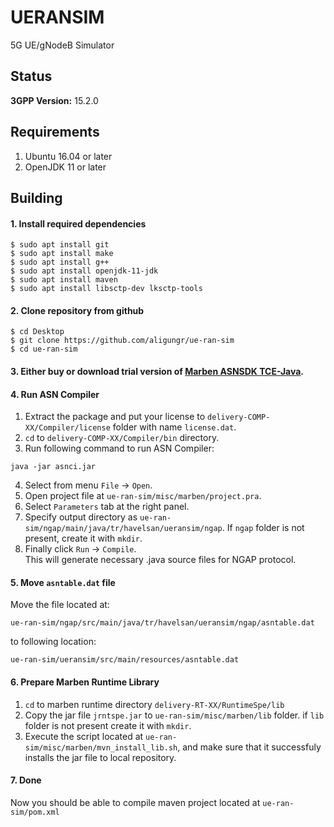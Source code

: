 # UERANSIM
5G UE/gNodeB Simulator

##  Status  
**3GPP Version:** 15.2.0

##  Requirements
1. Ubuntu 16.04 or later 
2. OpenJDK 11 or later

## Building

#### 1. Install required dependencies
```
$ sudo apt install git
$ sudo apt install make
$ sudo apt install g++
$ sudo apt install openjdk-11-jdk
$ sudo apt install maven
$ sudo apt install libsctp-dev lksctp-tools
```

#### 2. Clone repository from github

```
$ cd Desktop
$ git clone https://github.com/aligungr/ue-ran-sim
$ cd ue-ran-sim
```

#### 3. Either buy or download trial version of [Marben ASNSDK TCE-Java](https://www.marben-products.com/freetrial-download-asnsdk/?project=asnsdk).

#### 4. Run ASN Compiler
1. Extract the package and put your license to `delivery-COMP-XX/Compiler/license` folder with name `license.dat`.
2. `cd` to `delivery-COMP-XX/Compiler/bin` directory.
3. Run following command to run ASN Compiler:
```
java -jar asnci.jar
```
4. Select from menu `File` -> `Open`.
5. Open project file at `ue-ran-sim/misc/marben/project.pra`.
6. Select `Parameters` tab at the right panel.
7. Specify output directory as `ue-ran-sim/ngap/main/java/tr/havelsan/ueransim/ngap`. If `ngap` folder is not present, create it with `mkdir`.
8. Finally click `Run` -> `Compile`.  
This will generate necessary .java source files for NGAP protocol.

#### 5. Move `asntable.dat` file
Move the file located at:
```
ue-ran-sim/ngap/src/main/java/tr/havelsan/ueransim/ngap/asntable.dat
```
to following location:
```
ue-ran-sim/ueransim/src/main/resources/asntable.dat
```

####  6. Prepare Marben Runtime Library
1. `cd` to marben runtime directory `delivery-RT-XX/RuntimeSpe/lib`
2. Copy the jar file `jrntspe.jar` to `ue-ran-sim/misc/marben/lib` folder. if `lib` folder is not present create it with `mkdir`.
3. Execute the script located at `ue-ran-sim/misc/marben/mvn_install_lib.sh`, and make sure that it successfuly installs the jar file to local repository.

#### 7. Done
Now you should be able to compile maven project located at `ue-ran-sim/pom.xml`
